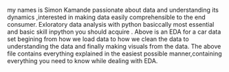 my names is Simon Kamande passionate about data and understanding its dynamics ,interested in making data easily comprehensible
to the end consumer.
Exloratory data analysis with python basiccally most essential and basic skill inpython you should acquire .
Above is an EDA for a car data set begining from how we load data to how we clean the data to understanding the data
and finally making visuals from the data.
The above file contains everything explained in the easiest possible manner,containing everything you need to know while dealing with EDA.
